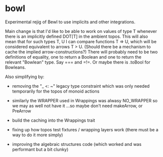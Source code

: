 # bowl

Experimental rejig of Bewl to use implicits and other integrations.

Main change is that I'd like to be able to work on values of type T whenever there is an
implicitly defined DOT[T] in the ambient topos.
This will also mean that for such types T, U I can compare functions T => U, which will be considered
equivalent to arrows T > U. (Should there be a mechanism to cache the implied arrow-constructions?)
There will probably need to be two definitions of equality, one to return a Boolean and one to return
the relevant "Bowlean" type. Say === and =!=. Or maybe there is .toBool for Bowleans.

Also simplifying by:

- removing the "_ <: ~" legacy type constraint which was only needed temporarily 
    for the topos of monoid actions
- similarly the WRAPPER used in Wrappings was alwasy NO_WRAPPER so we may as well not have it
    ...so maybe don't need makeArrow, or PreArrow
    
- build the caching into the Wrappings trait    
    
- fixing up how topos test fixtures / wrapping layers work (there must be a way to do it more simply)

- improving the algebraic structures code (which worked and was performant but a bit clunky)

    
